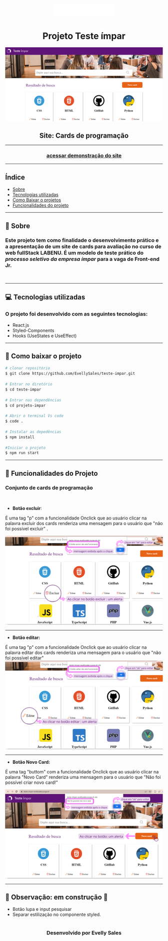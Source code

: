 
<h1 align="center">
<img src="./image/logo.png" />
</h1>

<h1 align="center">Projeto Teste ímpar</h1>
<img src=./image/cardsProgramacao.png>
<h2 align="center">Site: Cards de programação</h2>

---
<h3 align="center">
<a href="https://teste-empresa-impar.surge.sh/"> acessar demonstração do site</a>
</h3>

---

## Índice
- [Sobre](#-sobre)
- [Tecnologias utilizadas](#-tecnologias-utilizadas)
- [Como Baixar o projetos](#-como-baixar-o-projeto)
- [Funcionalidades do projeto](#-funcionalidades-do-projeto)
---

## 📃 Sobre

### Este projeto tem como finalidade o desenvolvimento prático e a apresentação de um site de cards para avaliação no curso de web fullStack LABENU. É um modelo de teste prático do *processo seletivo da empresa ímpar* para a vaga de Front-end Jr.
<br>

---

## 💻 Tecnologias utilizadas

### O projeto foi desenvolvido com as seguintes tecnologias:

* React.js
* Styled-Components
* Hooks (UseStates e UseEffect)

---

## 📂 Como baixar o projeto

```bash
# clonar repositório
$ git clone https://github.com/EvellySales/teste-impar.git

# Entrar no diretório
$ cd teste-impar

# Entrar nas dependências
$ cd projeto-impar

# Abrir o terminal Vs code 
$ code .

# Instalar as depedências
$ npm install

#Iniciar o projeto
$ npm run start
```

---

## 🔗 Funcionalidades do Projeto


### Conjunto de cards de programação 
<br>

- **Botão excluir**:

É uma tag "p" com a funcionalidade Onclick que ao usuário clicar na palavra excluir dos cards renderiza uma mensagem para o usuário que "não foi possível excluir" .

<img src="./image/print-excluir.png"/>

---

- **Botão editar:**

É uma tag "p" com a funcionalidade Onclick que ao usuário clicar na palavra editar dos cards renderiza uma mensagem para o usuário que "não foi possível editar" 
<img src="./image/print-editar.png"/>

---

- **Botão Novo Card:**

É uma tag "buttom" com a funcionalidade Onclick que ao usuário clicar na palavra "Novo Card" renderiza uma mensagem para o usuário que "Não foi possível criar novo card!" 

<img src="./image/print-botaoCard.png"/>

---

## 📢 Observação: em construção 🚧
-  Botão lupa e input pesquisar 
- Separar estilização no componente styled.

# <h3 align="center">Desenvolvido por **Evelly Sales**  </h3>